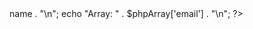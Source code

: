<?php
// 2. Declare a JSON string with name, age, and email
$jsonString = '{"name":"Maria","age":25,"email":"maria@example.com"}';
// 3. Use json_decode() to convert it into a PHP object and a PHP associative array
$phpObject = json_decode($jsonString);  // Converts to object
$phpArray = json_decode($jsonString, true);  // Converts to associative array
// 4. Display individual values (e.g., name and email) in both formats
echo "Object: " . $phpObject->name . "\n";
echo "Array: " . $phpArray['email'] . "\n";
?>
